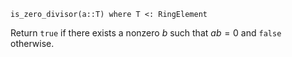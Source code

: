 ```
is_zero_divisor(a::T) where T <: RingElement
```

Return `true` if there exists a nonzero $b$ such that $a b = 0$ and `false` otherwise.

